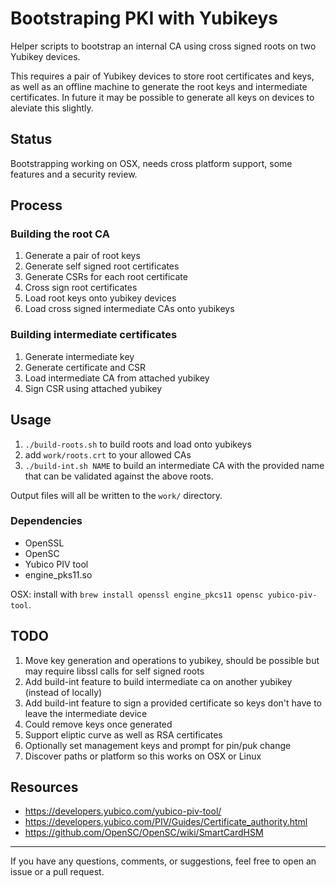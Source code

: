 # Bootstraping PKI with Yubikeys

Helper scripts to bootstrap an internal CA using cross signed roots on two Yubikey devices.

This requires a pair of Yubikey devices to store root certificates and keys, as well as an offline machine to generate the root keys and intermediate certificates. In future it may be possible to generate all keys on devices to aleviate this slightly.


## Status
Bootstrapping working on OSX, needs cross platform support, some features and a security review.

## Process

### Building the root CA

1. Generate a pair of root keys
2. Generate self signed root certificates
3. Generate CSRs for each root certificate
4. Cross sign root certificates
5. Load root keys onto yubikey devices
5. Load cross signed intermediate CAs onto yubikeys

### Building intermediate certificates

1. Generate intermediate key
2. Generate certificate and CSR
3. Load intermediate CA from attached yubikey
4. Sign CSR using attached yubikey

## Usage

1. `./build-roots.sh` to build roots and load onto yubikeys
2. add `work/roots.crt` to your allowed CAs
3. `./build-int.sh NAME` to build an intermediate CA with the provided name that can be validated against the above roots.

Output files will all be written to the `work/` directory.

### Dependencies

- OpenSSL
- OpenSC
- Yubico PIV tool
- engine_pks11.so

OSX: install with `brew install openssl engine_pkcs11 opensc yubico-piv-tool`.

## TODO

1. Move key generation and operations to yubikey, should be possible but may require libssl calls for self signed roots
2. Add build-int feature to build intermediate ca on another yubikey (instead of locally)
3. Add build-int feature to sign a provided certificate so keys don't have to leave the intermediate device
4. Could remove keys once generated
5. Support eliptic curve as well as RSA certificates
6. Optionally set management keys and prompt for pin/puk change
7. Discover paths or platform so this works on OSX or Linux

## Resources

- https://developers.yubico.com/yubico-piv-tool/
- https://developers.yubico.com/PIV/Guides/Certificate_authority.html
- https://github.com/OpenSC/OpenSC/wiki/SmartCardHSM

------

If you have any questions, comments, or suggestions, feel free to open an issue or a pull request.

